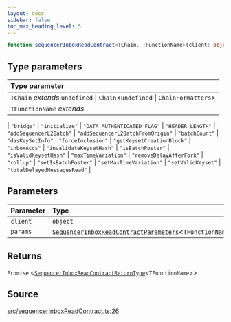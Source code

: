 ```yaml
---
layout: docs
sidebar: false
toc_max_heading_level: 5
---
```


```ts
function sequencerInboxReadContract<TChain, TFunctionName>(client: object, params: SequencerInboxReadContractParameters<TFunctionName>): Promise<SequencerInboxReadContractReturnType<TFunctionName>>
```

## Type parameters

| Type parameter |
| :------ |
| `TChain` *extends* `undefined` \| `Chain`\<`undefined` \| `ChainFormatters`\> |
| `TFunctionName` *extends* 
  \| `"bridge"`
  \| `"initialize"`
  \| `"DATA_AUTHENTICATED_FLAG"`
  \| `"HEADER_LENGTH"`
  \| `"addSequencerL2Batch"`
  \| `"addSequencerL2BatchFromOrigin"`
  \| `"batchCount"`
  \| `"dasKeySetInfo"`
  \| `"forceInclusion"`
  \| `"getKeysetCreationBlock"`
  \| `"inboxAccs"`
  \| `"invalidateKeysetHash"`
  \| `"isBatchPoster"`
  \| `"isValidKeysetHash"`
  \| `"maxTimeVariation"`
  \| `"removeDelayAfterFork"`
  \| `"rollup"`
  \| `"setIsBatchPoster"`
  \| `"setMaxTimeVariation"`
  \| `"setValidKeyset"`
  \| `"totalDelayedMessagesRead"` |

## Parameters

| Parameter | Type |
| :------ | :------ |
| `client` | `object` |
| `params` | [`SequencerInboxReadContractParameters`](../type-aliases/SequencerInboxReadContractParameters.md)\<`TFunctionName`\> |

## Returns

`Promise` \<[`SequencerInboxReadContractReturnType`](../type-aliases/SequencerInboxReadContractReturnType.md)\<`TFunctionName`\>\>

## Source

[src/sequencerInboxReadContract.ts:26](https://github.com/OffchainLabs/arbitrum-orbit-sdk/blob/27c24d61cdc7e62a81af29bd04f39d5a3549ecb3/src/sequencerInboxReadContract.ts#L26)
